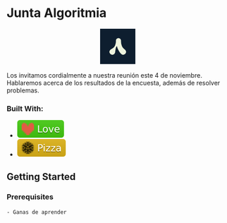 # Junta Algoritmia
<p align="center">
  <img src="azul oscuro.png" width="80" height="80"/>
</p>

Los invitamos cordialmente a nuestra reunión este 4 de noviembre. Hablaremos acerca de los resultados de la encuesta, además de resolver problemas.
### Built With:
- ![Love Shield](heart_banner.svg)
- ![Pizza Shield](pizza_shield.svg)
## Getting Started
### Prerequisites
```
- Ganas de aprender
```
